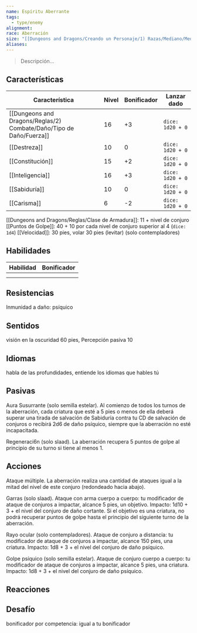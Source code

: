 ```yaml
---
name: Espíritu Aberrante
tags:
  - type/enemy
alignment: 
race: Aberración
size: "[[Dungeons and Dragons/Creando un Personaje/1) Razas/Mediano/Mediano]]"
aliases: 
---
```

> Descripción...
## Características
| Característica   | Nivel | Bonificador | Lanzar dado |
| ---------------- | ----- | ----------- | ----------- |
| [[Dungeons and Dragons/Reglas/2) Combate/Daño/Tipo de Daño/Fuerza]]       | 16     | +3           | `dice: 1d20 + 0` |
| [[Destreza]]     | 10     | 0           | `dice: 1d20 + 0`            |
| [[Constitución]] | 15     | +2           | `dice: 1d20 + 0`            |
| [[Inteligencia]] | 16     | +3           | `dice: 1d20 + 0`            |
| [[Sabiduría]]    | 10     | 0           | `dice: 1d20 + 0`            |
| [[Carisma]]      | 6     | -2           | `dice: 1d20 + 0`            |

[[Dungeons and Dragons/Reglas/Clase de Armadura]]: 11 + nivel de conjuro
[[Puntos de Golpe]]: 40 + 10 por cada nivel de conjuro superior al 4 (`dice: 1d4`)
[[Velocidad]]: 30 pies, volar 30 pies (levitar) (solo contempladores)
## Habilidades
| Habilidad | Bonificador |
| --------- | ----------- |
|           |             |
|           |             |
## Resistencias
Inmunidad a daño: psíquico
## Sentidos
visión en la oscuridad 60 pies, Percepción pasiva 10
## Idiomas
habla de las profundidades, entiende los idiomas que hables tú
## Pasivas

Aura Susurrante (solo semilla estelar). Al comienzo de todos los turnos de la aberración, cada criatura que esté a 5 pies o menos de ella deberá superar una tirada de salvación de Sabiduría contra tu CD de salvación de conjuros o recibirá 2d6 de daño psíquico, siempre que la aberración no esté incapacitada.

Regeneraci6n (solo slaad). La aberración recupera 5 puntos de golpe al principio de su turno si tiene al menos 1.
## Acciones

Ataque múltiple. La aberración realiza una cantidad de ataques igual a la mitad del nivel de este
conjuro (redondeado hacia abajo).

Garras (solo slaad). Ataque con arma cuerpo a cuerpo: tu modificador de ataque de conjuros a
impactar, alcance 5 pies, un objetivo. Impacto: 1d10 + 3 + el nivel del conjuro de daño cortante. Si el objetivo es una criatura, no podrá recuperar puntos de golpe hasta el principio del siguiente turno de la aberración.

Rayo ocular (solo contempladores). Ataque de conjuro a distancia: tu modificador de ataque de
conjuros a impactar, alcance 150 pies, una criatura. Impacto: 1d8 + 3 + el nivel del conjuro de daño
psíquico.

Golpe psíquico (solo semilla estelar). Ataque de conjuro cuerpo a cuerpo: tu modificador de ataque
de conjuros a impactar, alcance 5 pies, una criatura. Impacto: 1d8 + 3 + el nivel del conjuro de daño psíquico.
## Reacciones

## Desafío
bonificador por competencia: igual a tu bonificador